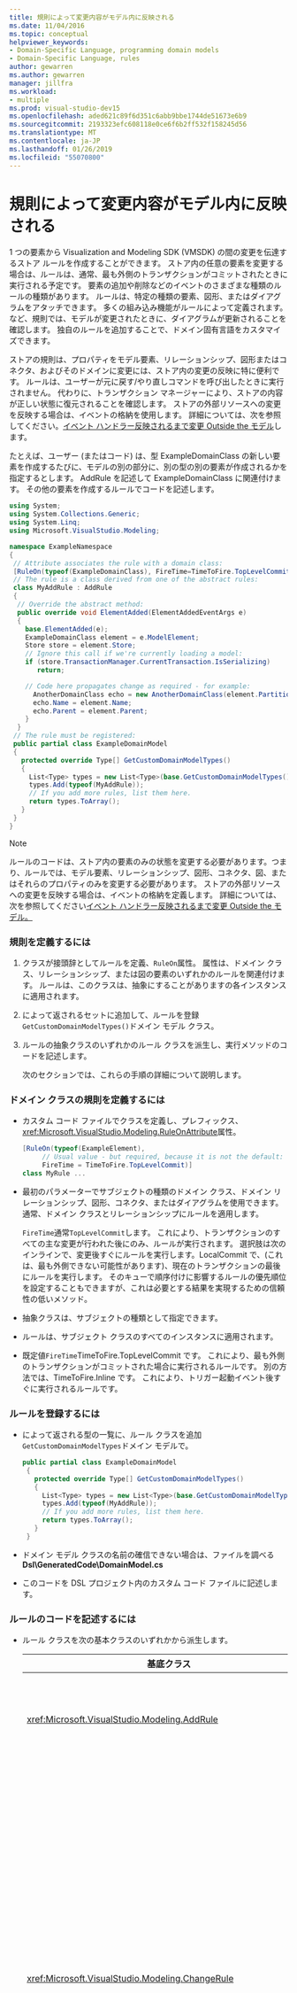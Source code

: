 ```yaml
---
title: 規則によって変更内容がモデル内に反映される
ms.date: 11/04/2016
ms.topic: conceptual
helpviewer_keywords:
- Domain-Specific Language, programming domain models
- Domain-Specific Language, rules
author: gewarren
ms.author: gewarren
manager: jillfra
ms.workload:
- multiple
ms.prod: visual-studio-dev15
ms.openlocfilehash: aded621c89f6d351c6abb9bbe1744de51673e6b9
ms.sourcegitcommit: 2193323efc608118e0ce6f6b2ff532f158245d56
ms.translationtype: MT
ms.contentlocale: ja-JP
ms.lasthandoff: 01/26/2019
ms.locfileid: "55070800"
---
```

# <a name="rules-propagate-changes-within-the-model"></a>規則によって変更内容がモデル内に反映される
1 つの要素から Visualization and Modeling SDK (VMSDK) の間の変更を伝達するストア ルールを作成することができます。 ストア内の任意の要素を変更する場合は、ルールは、通常、最も外側のトランザクションがコミットされたときに実行される予定です。 要素の追加や削除などのイベントのさまざまな種類のルールの種類があります。 ルールは、特定の種類の要素、図形、またはダイアグラムをアタッチできます。 多くの組み込み機能がルールによって定義されます。 など、規則では、モデルが変更されたときに、ダイアグラムが更新されることを確認します。 独自のルールを追加することで、ドメイン固有言語をカスタマイズできます。

 ストアの規則は、プロパティをモデル要素、リレーションシップ、図形またはコネクタ、およびそのドメインに変更には、ストア内の変更の反映に特に便利です。 ルールは、ユーザーが元に戻す/やり直しコマンドを呼び出したときに実行されません。 代わりに、トランザクション マネージャーにより、ストアの内容が正しい状態に復元されることを確認します。 ストアの外部リソースへの変更を反映する場合は、イベントの格納を使用します。 詳細については、次を参照してください。[イベント ハンドラー反映されるまで変更 Outside the モデル](../modeling/event-handlers-propagate-changes-outside-the-model.md)します。

 たとえば、ユーザー (またはコード) は、型 ExampleDomainClass の新しい要素を作成するたびに、モデルの別の部分に、別の型の別の要素が作成されるかを指定するとします。 AddRule を記述して ExampleDomainClass に関連付けます。 その他の要素を作成するルールでコードを記述します。

```csharp
using System;
using System.Collections.Generic;
using System.Linq;
using Microsoft.VisualStudio.Modeling;

namespace ExampleNamespace
{
 // Attribute associates the rule with a domain class:
 [RuleOn(typeof(ExampleDomainClass), FireTime=TimeToFire.TopLevelCommit)]
 // The rule is a class derived from one of the abstract rules:
 class MyAddRule : AddRule
 {
  // Override the abstract method:
  public override void ElementAdded(ElementAddedEventArgs e)
  {
    base.ElementAdded(e);
    ExampleDomainClass element = e.ModelElement;
    Store store = element.Store;
    // Ignore this call if we're currently loading a model:
    if (store.TransactionManager.CurrentTransaction.IsSerializing)
       return;

    // Code here propagates change as required - for example:
      AnotherDomainClass echo = new AnotherDomainClass(element.Partition);
      echo.Name = element.Name;
      echo.Parent = element.Parent;
    }
  }
 // The rule must be registered:
 public partial class ExampleDomainModel
 {
   protected override Type[] GetCustomDomainModelTypes()
   {
     List<Type> types = new List<Type>(base.GetCustomDomainModelTypes());
     types.Add(typeof(MyAddRule));
     // If you add more rules, list them here.
     return types.ToArray();
   }
 }
}
```

> [!NOTE]
>  ルールのコードは、ストア内の要素のみの状態を変更する必要があります。つまり、ルールでは、モデル要素、リレーションシップ、図形、コネクタ、図、またはそれらのプロパティのみを変更する必要があります。 ストアの外部リソースへの変更を反映する場合は、イベントの格納を定義します。 詳細については、次を参照してください[イベント ハンドラー反映されるまで変更 Outside the モデル。](../modeling/event-handlers-propagate-changes-outside-the-model.md)

### <a name="to-define-a-rule"></a>規則を定義するには

1. クラスが接頭辞としてルールを定義、`RuleOn`属性。 属性は、ドメイン クラス、リレーションシップ、または図の要素のいずれかのルールを関連付けます。 ルールは、このクラスは、抽象にすることがありますの各インスタンスに適用されます。

2. によって返されるセットに追加して、ルールを登録`GetCustomDomainModelTypes()`ドメイン モデル クラス。

3. ルールの抽象クラスのいずれかのルール クラスを派生し、実行メソッドのコードを記述します。

   次のセクションでは、これらの手順の詳細について説明します。

### <a name="to-define-a-rule-on-a-domain-class"></a>ドメイン クラスの規則を定義するには

-   カスタム コード ファイルでクラスを定義し、プレフィックス、<xref:Microsoft.VisualStudio.Modeling.RuleOnAttribute>属性。

    ```csharp
    [RuleOn(typeof(ExampleElement),
         // Usual value - but required, because it is not the default:
         FireTime = TimeToFire.TopLevelCommit)]
    class MyRule ...

    ```

-   最初のパラメーターでサブジェクトの種類のドメイン クラス、ドメイン リレーションシップ、図形、コネクタ、またはダイアグラムを使用できます。 通常、ドメイン クラスとリレーションシップにルールを適用します。

     `FireTime`通常`TopLevelCommit`します。 これにより、トランザクションのすべての主な変更が行われた後にのみ、ルールが実行されます。 選択肢は次のインラインで、変更後すぐにルールを実行します。LocalCommit で、(これは、最も外側できない可能性があります)、現在のトランザクションの最後にルールを実行します。 そのキューで順序付けに影響するルールの優先順位を設定することもできますが、これは必要とする結果を実現するための信頼性の低いメソッド。

-   抽象クラスは、サブジェクトの種類として指定できます。

-   ルールは、サブジェクト クラスのすべてのインスタンスに適用されます。

-   既定値`FireTime`TimeToFire.TopLevelCommit です。 これにより、最も外側のトランザクションがコミットされた場合に実行されるルールです。 別の方法では、TimeToFire.Inline です。 これにより、トリガー起動イベント後すぐに実行されるルールです。

### <a name="to-register-the-rule"></a>ルールを登録するには

-   によって返される型の一覧に、ルール クラスを追加`GetCustomDomainModelTypes`ドメイン モデルで。

    ```csharp
    public partial class ExampleDomainModel
     {
       protected override Type[] GetCustomDomainModelTypes()
       {
         List<Type> types = new List<Type>(base.GetCustomDomainModelTypes());
         types.Add(typeof(MyAddRule));
         // If you add more rules, list them here.
         return types.ToArray();
       }
     }

    ```

-   ドメイン モデル クラスの名前の確信できない場合は、ファイルを調べる**Dsl\GeneratedCode\DomainModel.cs**

-   このコードを DSL プロジェクト内のカスタム コード ファイルに記述します。

### <a name="to-write-the-code-of-the-rule"></a>ルールのコードを記述するには

- ルール クラスを次の基本クラスのいずれかから派生します。


  | 基底クラス | トリガー |
  |-|-|
  | <xref:Microsoft.VisualStudio.Modeling.AddRule> | 要素、リンク、または図形が追加されます。<br /><br /> これを使用して、新しい要素だけでなく、新しいリレーションシップを検出します。 |
  | <xref:Microsoft.VisualStudio.Modeling.ChangeRule> | ドメイン プロパティの値を変更します。 このメソッドの引数は、新旧の値を提供します。<br /><br /> 図形は、このルールがトリガーされたときに、組み込み`AbsoluteBounds`プロパティの変更、図形が移動された場合。<br /><br /> 多くの場合、オーバーライドする方が便利です`OnValueChanged`または`OnValueChanging`プロパティ ハンドラーでします。 変更の前後にすぐに、これらのメソッドは呼び出されます。 これに対し、ルールは、トランザクションの最後に通常実行されます。 詳細については、次を参照してください。[ドメイン プロパティ値変更ハンドラー](../modeling/domain-property-value-change-handlers.md)します。 **注:** このルールは、リンクを作成または削除されたときに発生しません。 代わりに、書き込み、`AddRule`と`DeleteRule`ドメイン リレーションシップ。 |
  | <xref:Microsoft.VisualStudio.Modeling.DeletingRule> | 要素またはリンクが削除しようとトリガーされます。 ModelElement.IsDeleting プロパティは、トランザクションが終了するまでは。 |
  | <xref:Microsoft.VisualStudio.Modeling.DeleteRule> | 要素またはリンクが削除されたときに実行されます。 その他のすべてのルールが実行されたら、DeletingRules を含むルールが実行されます。 ModelElement.IsDeleting が false になり、ModelElement.IsDeleted は true。 後続の元に戻すには、要素は、実際に削除されませんをメモリからが Store.ElementDirectory から削除されます。 |
  | <xref:Microsoft.VisualStudio.Modeling.MoveRule> | 要素は、別に 1 つのストアのパーティションから移動されます。<br /><br /> (図形の位置をグラフィカルにこの関係はしないことに注意してください)。 |
  | <xref:Microsoft.VisualStudio.Modeling.RolePlayerChangeRule> | このルールは、ドメイン リレーションシップにのみ適用されます。 リンクの両端をモデル要素を明示的に割り当てた場合、その関数がトリガーされます。 |
  | <xref:Microsoft.VisualStudio.Modeling.RolePlayerPositionChangeRule> | 要素またはリンクの順序が変更のリンク、MoveBefore または MoveToIndex メソッドを使用するときにトリガーされます。 |
  | <xref:Microsoft.VisualStudio.Modeling.TransactionBeginningRule> | トランザクションの作成時に実行します。 |
  | <xref:Microsoft.VisualStudio.Modeling.TransactionCommittingRule> | トランザクションがコミットされるときに実行します。 |
  | <xref:Microsoft.VisualStudio.Modeling.TransactionRollingBackRule> | トランザクションがロールバックするときに実行されます。 |


- 各クラスには、オーバーライドするメソッドがあります。 型`override`で検出するクラス。 このメソッドのパラメーターは、変更する要素を識別します。

  ルールについては、次の点に注意してください。

1.  トランザクションで変更のセットには、多くのルールをトリガー可能性があります。 通常、ルールは、最も外側のトランザクションがコミットされたときに実行されます。 不特定の順序で実行されます。

2.  ルールは、トランザクション内で常に実行されます。 そのため、変更を加えるには新しいトランザクションを作成することはありません。

3.  トランザクションがロールバックされるとき、または元に戻す/やり直し操作を実行すると、ルールは実行されません。 これらの操作は、以前の状態のストアのすべての内容をリセットします。 そのため、ルールには、ストアの外部の状態が変更された場合、可能性があります保持されません synchronism をストアとのコンテンツ。 を、ストア外の状態を更新するには、イベントを使用することをお勧めします。 詳細については、次を参照してください。[イベント ハンドラー反映されるまで変更 Outside the モデル](../modeling/event-handlers-propagate-changes-outside-the-model.md)します。

4.  モデルがファイルから読み込まれるときに、いくつかのルールが実行されます。 読み込みまたは保存が進行中かどうかを調べるには`store.TransactionManager.CurrentTransaction.IsSerializing`します。

5.  ルールのコードでは、複数のルールのトリガーを作成する場合、起動リストの末尾に追加され、トランザクションが完了する前に実行されます。 DeletedRules は、その他のすべてのルールの後に実行されます。 1 つのルールは、変更ごとに 1 回のトランザクションで何度もを実行できます。

6.  内の情報を格納する、規則との情報を渡すため、`TransactionContext`します。 これは、トランザクション中に保持されている辞書だけです。 トランザクションが終了すると、破棄されます。 各ルールのイベント引数は、それへのアクセスを提供します。 ルールが予測可能な順序でない実行されることに注意してください。

7.  その他の代替手段を検討した後の規則を使用します。 たとえば、値が変更されたときにプロパティを更新する場合は、計算されるプロパティを使用して検討してください。 サイズまたは図形の場所を制限する場合は、使用、`BoundsRule`します。 プロパティ値の変更に応答する場合は、追加、`OnValueChanged`プロパティ ハンドラー。 詳細については、次を参照してください。[への対応および変更の反映](../modeling/responding-to-and-propagating-changes.md)します。

## <a name="example"></a>例
 次の例は、2 つの要素をリンクするドメイン リレーションシップがインスタンス化されるときに、プロパティを更新します。 このルールがだけでなくユーザーを作成とリンクを図もプログラム コードのリンクを作成する場合にトリガーされます。

 この例をテストするには、Task Flow ソリューション テンプレートを使用して DSL を作成し、Dsl プロジェクト内のファイルに次のコードを挿入します。 ビルド、ソリューションを実行し、デバッグ プロジェクトでサンプル ファイルを開きます。 コメントのシェイプとフロー要素間には、コメントのリンクを描画します。 コメント内のテキストは、レポートに接続している最も新しい要素を変更します。

 実際には、すべて AddRule 用、DeleteRule に記述した通常します。

```csharp
using System;
using System.Collections.Generic;
using System.Linq;
using System.Text;
using Microsoft.VisualStudio.Modeling;

namespace Company.TaskRuleExample
{

  [RuleOn(typeof(CommentReferencesSubjects))]
  public class RoleRule : AddRule
  {

    public override void ElementAdded(ElementAddedEventArgs e)
    {
      base.ElementAdded(e);
      CommentReferencesSubjects link = e.ModelElement as CommentReferencesSubjects;
      Comment comment = link.Comment;
      FlowElement subject = link.Subject;
      Transaction current = link.Store.TransactionManager.CurrentTransaction;
      // Don't want to run when we're just loading from file:
      if (current.IsSerializing) return;
      comment.Text = "Flow has " + subject.FlowTo.Count + " outgoing connections";
    }

  }

  public partial class TaskRuleExampleDomainModel
  {
    protected override Type[] GetCustomDomainModelTypes()
    {
      List<Type> types = new List<Type>(base.GetCustomDomainModelTypes());
      types.Add(typeof(RoleRule));
      return types.ToArray();
    }
  }

}
```

## <a name="see-also"></a>関連項目

- [イベント ハンドラーによって変更内容がモデル外に反映される](../modeling/event-handlers-propagate-changes-outside-the-model.md)
- [BoundsRules によってシェイプの位置とサイズが制限される](../modeling/boundsrules-constrain-shape-location-and-size.md)
